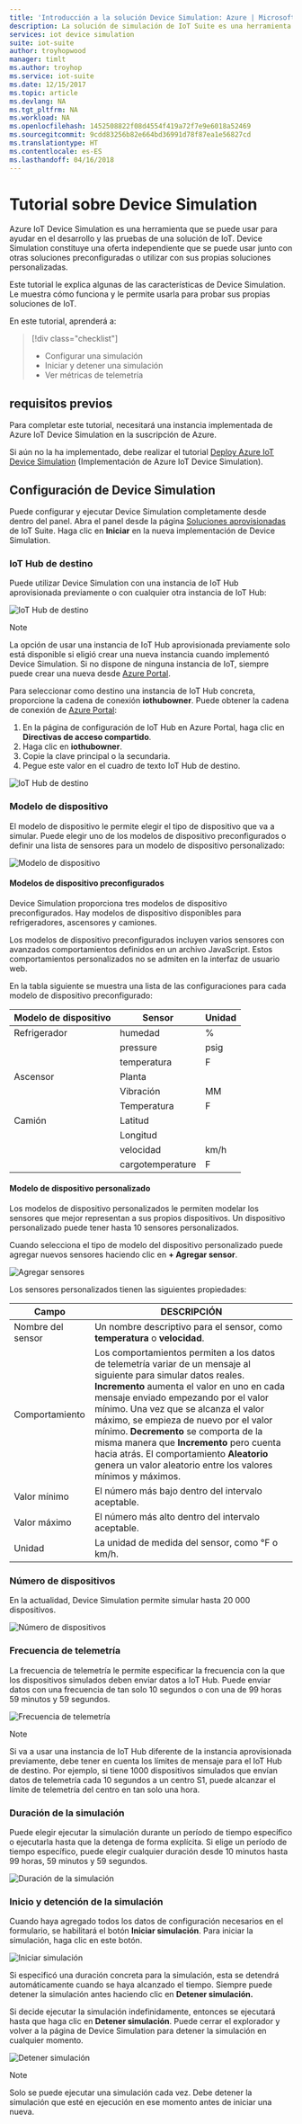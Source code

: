 ```yaml
---
title: 'Introducción a la solución Device Simulation: Azure | Microsoft Docs'
description: La solución de simulación de IoT Suite es una herramienta que se puede usar para ayudar en el desarrollo y las pruebas de una solución de IoT. El servicio de simulación es una oferta independiente que se puede usar junto con otras soluciones preconfiguradas o utilizar con sus propias soluciones personalizadas.
services: iot device simulation
suite: iot-suite
author: troyhopwood
manager: timlt
ms.author: troyhop
ms.service: iot-suite
ms.date: 12/15/2017
ms.topic: article
ms.devlang: NA
ms.tgt_pltfrm: NA
ms.workload: NA
ms.openlocfilehash: 1452508822f08d4554f419a72f7e9e6018a52469
ms.sourcegitcommit: 9cdd83256b82e664bd36991d78f87ea1e56827cd
ms.translationtype: HT
ms.contentlocale: es-ES
ms.lasthandoff: 04/16/2018
---
```

# <a name="device-simulation-walkthrough"></a>Tutorial sobre Device Simulation

Azure IoT Device Simulation es una herramienta que se puede usar para ayudar en el desarrollo y las pruebas de una solución de IoT. Device Simulation constituye una oferta independiente que se puede usar junto con otras soluciones preconfiguradas o utilizar con sus propias soluciones personalizadas.

Este tutorial le explica algunas de las características de Device Simulation. Le muestra cómo funciona y le permite usarla para probar sus propias soluciones de IoT.

En este tutorial, aprenderá a:

>[!div class="checklist"]
> * Configurar una simulación
> * Iniciar y detener una simulación
> * Ver métricas de telemetría

## <a name="prerequisites"></a>requisitos previos

Para completar este tutorial, necesitará una instancia implementada de Azure IoT Device Simulation en la suscripción de Azure.

Si aún no la ha implementado, debe realizar el tutorial [Deploy Azure IoT Device Simulation](iot-suite-device-simulation-deploy.md) (Implementación de Azure IoT Device Simulation).

## <a name="configuring-device-simulation"></a>Configuración de Device Simulation

Puede configurar y ejecutar Device Simulation completamente desde dentro del panel. Abra el panel desde la página [Soluciones aprovisionadas](https://www.azureiotsuite.com/) de IoT Suite. Haga clic en **Iniciar** en la nueva implementación de Device Simulation.

### <a name="target-iot-hub"></a>IoT Hub de destino

Puede utilizar Device Simulation con una instancia de IoT Hub aprovisionada previamente o con cualquier otra instancia de IoT Hub:

![IoT Hub de destino](media/iot-suite-device-simulation-explore/targethub.png)

> [!NOTE]
> La opción de usar una instancia de IoT Hub aprovisionada previamente solo está disponible si eligió crear una nueva instancia cuando implementó Device Simulation. Si no dispone de ninguna instancia de IoT, siempre puede crear una nueva desde [Azure Portal](https://portal.azure.com).

Para seleccionar como destino una instancia de IoT Hub concreta, proporcione la cadena de conexión **iothubowner**. Puede obtener la cadena de conexión de [Azure Portal](https://portal.azure.com):

1. En la página de configuración de IoT Hub en Azure Portal, haga clic en **Directivas de acceso compartido**.
1. Haga clic en **iothubowner**.
1. Copie la clave principal o la secundaria.
1. Pegue este valor en el cuadro de texto IoT Hub de destino.

![IoT Hub de destino](media/iot-suite-device-simulation-explore/connectionstring.png)

### <a name="device-model"></a>Modelo de dispositivo

El modelo de dispositivo le permite elegir el tipo de dispositivo que va a simular. Puede elegir uno de los modelos de dispositivo preconfigurados o definir una lista de sensores para un modelo de dispositivo personalizado:

![Modelo de dispositivo](media/iot-suite-device-simulation-explore/devicemodel.png)

#### <a name="pre-configured-device-models"></a>Modelos de dispositivo preconfigurados

Device Simulation proporciona tres modelos de dispositivo preconfigurados. Hay modelos de dispositivo disponibles para refrigeradores, ascensores y camiones.

Los modelos de dispositivo preconfigurados incluyen varios sensores con avanzados comportamientos definidos en un archivo JavaScript. Estos comportamientos personalizados no se admiten en la interfaz de usuario web. 

En la tabla siguiente se muestra una lista de las configuraciones para cada modelo de dispositivo preconfigurado:

| Modelo de dispositivo | Sensor | Unidad | 
| -------------| ------ | -----| 
| Refrigerador | humedad | % |
| | pressure | psig | 
| | temperatura | F | 
| Ascensor | Planta | 
| | Vibración | MM | 
| | Temperatura | F | 
| Camión | Latitud | |
| | Longitud | | 
| | velocidad | km/h | 
| | cargotemperature | F | 

#### <a name="custom-device-model"></a>Modelo de dispositivo personalizado

Los modelos de dispositivo personalizados le permiten modelar los sensores que mejor representan a sus propios dispositivos. Un dispositivo personalizado puede tener hasta 10 sensores personalizados.

Cuando selecciona el tipo de modelo del dispositivo personalizado puede agregar nuevos sensores haciendo clic en **+ Agregar sensor**.

![Agregar sensores](media/iot-suite-device-simulation-explore/customsensors.png)

Los sensores personalizados tienen las siguientes propiedades:

| Campo | DESCRIPCIÓN |
| ----- | ----------- |
| Nombre del sensor | Un nombre descriptivo para el sensor, como **temperatura** o **velocidad**. |
| Comportamiento | Los comportamientos permiten a los datos de telemetría variar de un mensaje al siguiente para simular datos reales. **Incremento** aumenta el valor en uno en cada mensaje enviado empezando por el valor mínimo. Una vez que se alcanza el valor máximo, se empieza de nuevo por el valor mínimo. **Decremento** se comporta de la misma manera que **Incremento** pero cuenta hacia atrás. El comportamiento **Aleatorio** genera un valor aleatorio entre los valores mínimos y máximos. |
| Valor mínimo | El número más bajo dentro del intervalo aceptable. |
| Valor máximo | El número más alto dentro del intervalo aceptable. |
| Unidad | La unidad de medida del sensor, como °F o km/h. |

### <a name="number-of-devices"></a>Número de dispositivos

En la actualidad, Device Simulation permite simular hasta 20 000 dispositivos.

![Número de dispositivos](media/iot-suite-device-simulation-explore/numberofdevices.png)

### <a name="telemetry-frequency"></a>Frecuencia de telemetría

La frecuencia de telemetría le permite especificar la frecuencia con la que los dispositivos simulados deben enviar datos a IoT Hub. Puede enviar datos con una frecuencia de tan solo 10 segundos o con una de 99 horas 59 minutos y 59 segundos.

![Frecuencia de telemetría](media/iot-suite-device-simulation-explore/frequency.png)

> [!NOTE]
> Si va a usar una instancia de IoT Hub diferente de la instancia aprovisionada previamente, debe tener en cuenta los límites de mensaje para el IoT Hub de destino. Por ejemplo, si tiene 1000 dispositivos simulados que envían datos de telemetría cada 10 segundos a un centro S1, puede alcanzar el límite de telemetría del centro en tan solo una hora.

### <a name="simulation-duration"></a>Duración de la simulación

Puede elegir ejecutar la simulación durante un período de tiempo específico o ejecutarla hasta que la detenga de forma explícita. Si elige un período de tiempo específico, puede elegir cualquier duración desde 10 minutos hasta 99 horas, 59 minutos y 59 segundos.

![Duración de la simulación](media/iot-suite-device-simulation-explore/duration.png)

### <a name="start-and-stop-the-simulation"></a>Inicio y detención de la simulación

Cuando haya agregado todos los datos de configuración necesarios en el formulario, se habilitará el botón **Iniciar simulación**. Para iniciar la simulación, haga clic en este botón.

![Iniciar simulación](media/iot-suite-device-simulation-explore/start.png)

Si especificó una duración concreta para la simulación, esta se detendrá automáticamente cuando se haya alcanzado el tiempo. Siempre puede detener la simulación antes haciendo clic en **Detener simulación.**

Si decide ejecutar la simulación indefinidamente, entonces se ejecutará hasta que haga clic en **Detener simulación**. Puede cerrar el explorador y volver a la página de Device Simulation para detener la simulación en cualquier momento.

![Detener simulación](media/iot-suite-device-simulation-explore/stop.png)

> [!NOTE]
> Solo se puede ejecutar una simulación cada vez. Debe detener la simulación que esté en ejecución en ese momento antes de iniciar una nueva.
